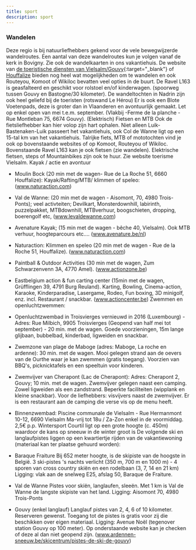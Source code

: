 ```yaml
---
title: sport
description: sport
---
```


### Wandelen

Deze regio is bij natuurliefhebbers gekend voor de vele bewegwijzerde wandelroutes. Een aantal van deze wandelroutes kun je volgen vanaf de kerk in Bovigny. Zie ook de wandelkaarten in ons vakantiehuis.
De website van [de toeristische diensten van Vielsalm/Gouvy](https://www.haute-ardenne.be/nl){:target="\_blank"} of [Houffalize](http://www.houffalize-tourisme.be/) bieden nog heel wat mogelijkheden om te wandelen en ook Routeyou, Komoot of Wikiloc bevatten veel opties in de buurt.
De Ravel L163 is geasfalteerd en geschikt voor rolstoel en/of kinderwagen. (spoorweg tussen Gouvy en
Bastogne/30 kilometer).
De wandeltochten in Nadrin zijn ook heel geliefd bij de toeristen (rotswand Le Hérou)
Er is ook een Blote Voetenpads, deze is groter dan in Vlaanderen en avontuurlijk gemaakt. Let op enkel
open van mei t.e.m. september. (Vlakbij -Ferme de la planche - Rue Montleban 75, 6674 Gouvy).
(Elektrisch) Fietsen en MTB
Ook de fietsliefhebber kan hier volop zijn hart ophalen.
Niet alleen Luik-Bastenaken-Luik passeert het vakantiehuis, ook Col de Wanne ligt op een 15-tal km van
het vakantiehuis.
Talrijke fiets, MTB of mototochten vind je ook op bovenstaande websites of op Komoot, Routeyou of
Wikiloc.
Bovenstaande Ravel L163 kan je ook fietsen (zie wandelen).
Elektrische fietsen, steps of Mountainbikes zijn ook te huur. Zie website toerisme Vielsalm.
Kayak / actie en avontuur

- Moulin Bock (20 min met de wagen- Rue de La Roche 51, 6660 Houffalize): Kayak/Rafting/MTB/
  klimmen of speleo: (www.naturaction.com)
- Val de Wanne: (20 min met de wagen - Aisomont, 70, 4980 Trois-Ponts); veel activteiten; Devilkart,
  Monsterdownhill, labirinth, puzzelpakket, MTBdownhill, MTBverhuur, boogschieten, dropping, boerengolf
  etc, (www.levaldewanne.com)
- Avenature Kayak; (15 min met de wagen - bêche 40, Vielsalm). Ook MTB verhuur, hoogteparcours
  etc.... (www.avenature.be/nl)
- Naturaction: Klimmen en speleo (20 min met de wagen - Rue de la Roche 51, Houffalize).
  (www.naturaction.com)
- Paintball & Outdoor Activities (30 min met de wagen, Zum Schwarzenvenn 3A, 4770 Amel).
  (www.actionzone.be)
- Eastbelgium action & fun carting center (15min met de wagen, Grüfflingen 39, 4791 Burg Reuland).
  Karting, Bowling, Cinema-action, Karaoke, Kinderparadise, Lasergame, Rodeo, Fun boxing, 3D minigolf,
  enz. incl. Restaurant / snackbar. (www.actioncenter.be)
  Zwemmen en openluchtzwemmen:
- Openluchtzwembad in Troisvierges vernieuwd in 2016 (Luxembourg) - Adres: Rue Milbich, 9905
  Troisvierges (Geopend van half mei tot september) - 20 min. met de wagen.
  Goede voorzieningen, 15m lange glijbaan, bubbelbad, kinderbad, ligweiden en snackbar.
- Zwemzone van plage de Maboge (adres: Maboge, La roche en ardenne): 30 min. met de wagen. Mooi
  gelegen strand aan de oevers van de Ourthe waar je kan zwemmen (gratis toegang). Voorzien van
  BBQ's, picknicktafels en een speeltuin voor kinderen.

- Zwemvijver van Cherapont (Lac de Cherapont): Adres: Cherapont 2, Gouvy; 10 min. met de wagen.
  Zwemvijver gelegen naast een camping. Zowel ligweiden als een zandstrand. Beperkte faciliteiten
  (wipplank en kleine snackbar). Voor de liefhebbers: visvijvers naast de zwemvijver. Er is een restaurant
  aan de camping die verse vis op de menu heeft.
- Binnenzwembad: Piscine communale de Vielsalm - Rue Hermanmont 10-12, 6690 Vielsalm
  Ma-vrij tot 18u / Za-Zon enkel in de voormiddag. 2,5€ p.p.
  Wintersport
  Courtil ligt op een grote hoogte (c. 450m) waardoor de kans op sneeuw in de winter groot is
  De volgende ski en langlaufpistes liggen op een kwartiertje rijden van de vakantiewoning (materiaal kan
  ter plaatse gehuurd worden):
- Baraque Fraiture
  Bij 652 meter hoogte, is de skipiste van de hoogste in België.
  3 ski-pistes 's nachts verlicht (350 m, 700 m en 1000 m) - 4 sporen van cross country skiën en een
  rodelbaan (3, 7, 14 en 21 km)
  Ligging: vlak aan de snelweg E25, afslag 50, Baraque de Fraiture.
- Val de Wanne
  Pistes voor skiën, langlaufen, sleeën.
  Met 1 km is Val de Wanne de langste skipiste van het land.
  Ligging: Aisomont 70, 4980 Trois-Ponts
- Gouvy (enkel langlauf)
  Langlauf pistes van 2, 4, 6 of 10 kilometer. Reserveren gewenst. Toegang tot de pistes is gratis voor zij
  die beschikken over eigen materiaal.
  Ligging: Avenue Noël (tegenover station Gouvy op 100 meter). Op onderstaande website kan je
  checken of deze al dan niet geopend zijn.
  (www.ardennen-sneeuw.be/skicentrum/pistes-de-ski-de-gouvy)
